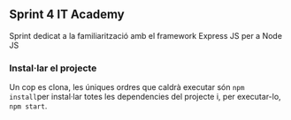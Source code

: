 ## Sprint 4 IT Academy

Sprint dedicat a la familiarització amb el framework Express JS per a Node JS


### Instal·lar el projecte

Un cop es clona, les úniques ordres que caldrà executar són `npm install`per instal·lar totes les dependencies del projecte i, per executar-lo, `npm start`.
